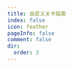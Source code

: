 ```yaml
---
title: 自定义关卡指南
index: false
icon: feather
pageInfo: false
comment: false
dir:
  order: 3
---
```


<Catalog />
